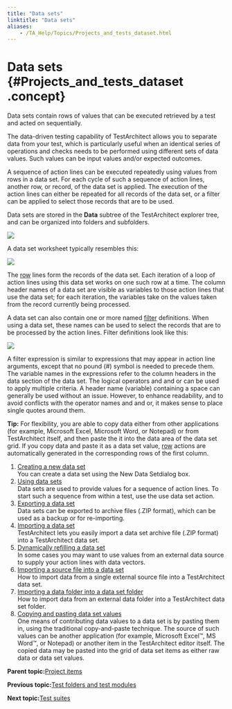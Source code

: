 ```yaml
--- 
title: "Data sets"
linktitle: "Data sets"
aliases: 
    - /TA_Help/Topics/Projects_and_tests_dataset.html
---
```

# Data sets {#Projects_and_tests_dataset .concept}

Data sets contain rows of values that can be executed retrieved by a test and acted on sequentially.

The data-driven testing capability of TestArchitect allows you to separate data from your test, which is particularly useful when an identical series of operations and checks needs to be performed using different sets of data values. Such values can be input values and/or expected outcomes.

A sequence of action lines can be executed repeatedly using values from rows in a data set. For each cycle of such a sequence of action lines, another row, or record, of the data set is applied. The execution of the action lines can either be repeated for all records of the data set, or a filter can be applied to select those records that are to be used.

Data sets are stored in the **Data** subtree of the TestArchitect explorer tree, and can be organized into folders and subfolders.

![](../Images/ug_dataset_tree.png)

A data set worksheet typically resembles this:

![](../Images/ug_datasetsheet.png)

The [row](../../TA_Automation/Topics/bia_row.html) lines form the records of the data set. Each iteration of a loop of action lines using this data set works on one such row at a time. The column header names of a data set are visible as variables to those action lines that use the data set; for each iteration, the variables take on the values taken from the record currently being processed.

A data set can also contain one or more named [filter](../../TA_Automation/Topics/bia_filter.html) definitions. When using a data set, these names can be used to select the records that are to be processed by the action lines. Filter definitions look like this:

![](../Images/Data_Set_filters.png)

A filter expression is similar to expressions that may appear in action line arguments, except that no pound \(\#\) symbol is needed to precede them. The variable names in the expressions refer to the column headers in the data section of the data set. The logical operators and and or can be used to apply multiple criteria. A header name \(variable\) containing a space can generally be used without an issue. However, to enhance readability, and to avoid conflicts with the operator names and and or, it makes sense to place single quotes around them.

**Tip:** For flexibility, you are able to copy data either from other applications \(for example, Microsoft Excel, Microsoft Word, or Notepad\) or from TestArchitect itself, and then paste the it into the data area of the data set grid. If you copy data and paste it as a data set value, [row](../../TA_Automation/Topics/bia_row.html) actions are automatically generated in the corresponding rows of the first column.

1.  [Creating a new data set](../../TA_Help/Topics/Projects_and_tests_dataset_creation.html)  
You can create a data set using the New Data Setdialog box.
2.  [Using data sets](../../TA_Help/Topics/Projects_and_tests_dataset_usage.html)  
Data sets are used to provide values for a sequence of action lines. To start such a sequence from within a test, use the use data set action.
3.  [Exporting a data set](../../TA_Help/Topics/Projects_and_tests_dataset_export.html)  
Data sets can be exported to archive files \(.ZIP format\), which can be used as a backup or for re-importing.
4.  [Importing a data set](../../TA_Help/Topics/Projects_and_tests_dataset_import.html)  
TestArchitect lets you easily import a data set archive file \(.ZIP format\) into a TestArchitect data set.
5.  [Dynamically refilling a data set](../../TA_Help/Topics/Projects_and_tests_dataset_refilling.html)  
In some cases you may want to use values from an external data source to supply your action lines with data vectors.
6.  [Importing a source file into a data set](../../TA_Help/Topics/Projects_and_tests_dataset_importing.html)  
How to import data from a single external source file into a TestArchitect data set.
7.  [Importing a data folder into a data set folder](../../TA_Help/Topics/Projects_and_tests_dataset_importing_data_folder.html)  
How to import data from an external data folder into a TestArchitect data set folder.
8.  [Copying and pasting data set values](../../TA_Help/Topics/Projects_and_tests_dataset_copy_paste.html)  
One means of contributing data values to a data set is by pasting them in, using the traditional copy-and-paste technique. The source of such values can be another application \(for example, Microsoft Excel™, MS Word™, or Notepad\) or another item in the TestArchitect editor itself. The copied data may be pasted into the grid of data set items as either raw data or data set values.

**Parent topic:**[Project items](../../TA_Help/Topics/Project_items_def.html)

**Previous topic:**[Test folders and test modules](../../TA_Help/Topics/Projects_and_tests_test_folders_and_test_modules.html)

**Next topic:**[Test suites](../../TA_Help/Topics/Test_suite.html)

